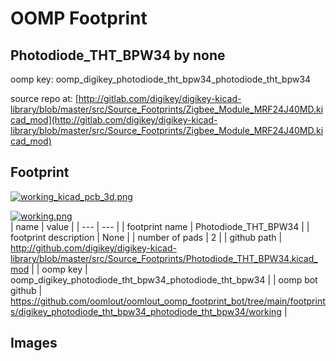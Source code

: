 # OOMP Footprint  
## Photodiode_THT_BPW34  by none  
  
oomp key: oomp_digikey_photodiode_tht_bpw34_photodiode_tht_bpw34  
  
source repo at: [http://gitlab.com/digikey/digikey-kicad-library/blob/master/src/Source_Footprints/Zigbee_Module_MRF24J40MD.kicad_mod](http://gitlab.com/digikey/digikey-kicad-library/blob/master/src/Source_Footprints/Zigbee_Module_MRF24J40MD.kicad_mod)  
## Footprint  
  
[![working_kicad_pcb_3d.png](working_kicad_pcb_3d_600.png)](working_kicad_pcb_3d.png)  
  
[![working.png](working_600.png)](working.png)  
| name | value | 
| --- | --- | 
| footprint name | Photodiode_THT_BPW34 | 
| footprint description | None | 
| number of pads | 2 | 
| github path | http://github.com/digikey/digikey-kicad-library/blob/master/src/Source_Footprints/Photodiode_THT_BPW34.kicad_mod | 
| oomp key | oomp_digikey_photodiode_tht_bpw34_photodiode_tht_bpw34 | 
| oomp bot github | https://github.com/oomlout/oomlout_oomp_footprint_bot/tree/main/footprints/digikey_photodiode_tht_bpw34_photodiode_tht_bpw34/working | 
## Images  
